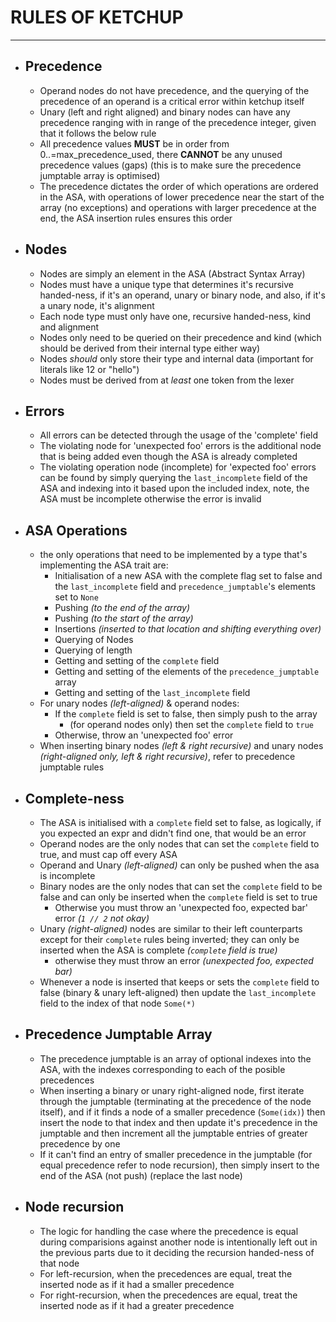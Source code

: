 # RULES OF KETCHUP
---
- ## Precedence
	- Operand nodes do not have precedence, and the querying of the precedence of an operand is a critical error within ketchup itself
	- Unary (left and right aligned) and binary nodes can have any precedence ranging with in range of the precedence integer, given that it follows the below rule
	- All precedence values **MUST** be in order from 0..=max_precedence_used, there **CANNOT** be any unused precedence values (gaps) (this is to make sure the precedence jumptable array is optimised)
	- The precedence dictates the order of which operations are ordered in the ASA, with operations of lower precedence near the start of the array (no exceptions) and operations with larger precedence at the end, the ASA insertion rules ensures this order
- ## Nodes
  - Nodes are simply an element in the ASA (Abstract Syntax Array)
  - Nodes must have a unique type that determines it's recursive handed-ness, if it's an operand, unary or binary node, and also, if it's a unary node, it's alignment
  - Each node type must only have one, recursive handed-ness, kind and alignment
  - Nodes only need to be queried on their precedence and kind (which should be derived from their internal type either way)
  - Nodes *should* only store their type and internal data (important for literals like 12 or "hello")
  - Nodes must be derived from at *least* one token from the lexer
- ## Errors
	- All errors can be detected through the usage of the 'complete' field
	- The violating node for 'unexpected foo' errors is the additional node that is being added even though the ASA is already completed
	- The violating operation node (incomplete) for 'expected foo' errors can be found by simply querying the `last_incomplete` field of the ASA and indexing into it based upon the included index, note, the ASA must be incomplete otherwise the error is invalid
- ## ASA Operations
	- the only operations that need to be implemented by a type that's implementing the ASA trait are:
		- Initialisation of a new ASA with the complete flag set to false and the `last_incomplete` field and `precedence_jumptable`'s elements set to `None`
		- Pushing *(to the end of the array)*
		- Pushing *(to the start of the array)*
		- Insertions *(inserted to that location and shifting everything over)*
		- Querying of Nodes
		- Querying of length
		- Getting and setting of the `complete` field
		- Getting and setting of the elements of the `precedence_jumptable` array
		- Getting and setting of the `last_incomplete` field
	- For unary nodes *(left-aligned)* & operand nodes:
		- If the `complete` field is set to false, then simply push to the array
			- (for operand nodes only) then set the `complete` field to `true`
		- Otherwise, throw an 'unexpected foo' error
	- When inserting binary nodes *(left & right recursive)* and unary nodes *(right-aligned only, left & right recursive)*, refer to precedence jumptable rules
- ## Complete-ness
	- The ASA is initialised with a `complete` field set to false, as logically, if you expected an expr and didn't find one, that would be an error
	- Operand nodes are the only nodes that can set the `complete` field to true, and must cap off every ASA
	- Operand and Unary *(left-aligned)* can only be pushed when the asa is incomplete
	- Binary nodes are the only nodes that can set the `complete` field to be false and can only be inserted when the `complete` field is set to true
		- Otherwise you must throw an 'unexpected foo, expected bar' error *(`1 // 2` not okay)*
	- Unary *(right-aligned)* nodes are similar to their left counterparts except for their `complete` rules being inverted; they can only be inserted when the ASA is complete *(`complete` field is true)*
		- otherwise they must throw an error *(unexpected foo, expected bar)*
	- Whenever a node is inserted that keeps or sets the `complete` field to false (binary & unary left-aligned) then update the `last_incomplete` field to the index of that node `Some(*)`
- ## Precedence Jumptable Array
	- The precedence jumptable is an array of optional indexes into the ASA, with the indexes corresponding to each of the posible precedences
	- When inserting a binary or unary right-aligned node, first iterate through the jumptable (terminating at the precedence of the node itself), and if it finds a node of a smaller precedence (`Some(idx)`) then insert the node to that index and then update it's precedence in the jumptable and then increment all the jumptable entries of greater precedence by one
	- If it can't find an entry of smaller precedence in the jumptable (for equal precedence refer to node recursion), then simply insert to the end of the ASA (not push) (replace the last node)
- ## Node recursion
	- The logic for handling the case where the precedence is equal during comparisions against another node is intentionally left out in the previous parts due to it deciding the recursion handed-ness of that node
	- For left-recursion, when the precedences are equal, treat the inserted node as if it had a smaller precedence
  - For right-recursion, when the precedences are equal, treat the inserted node as if it had a greater precedence
